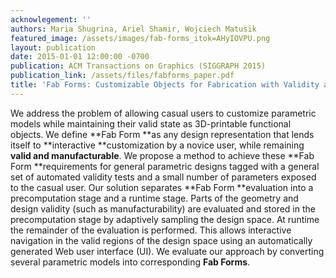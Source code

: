 ```yaml
---
acknowlegement: ''
authors: Maria Shugrina, Ariel Shamir, Wojciech Matusik
featured_image: /assets/images/fab-forms_itok=AHyIOVPU.png
layout: publication
date: 2015-01-01 12:00:00 -0700
publication: ACM Transactions on Graphics (SIGGRAPH 2015)
publication_link: /assets/files/fabforms_paper.pdf
title: 'Fab Forms: Customizable Objects for Fabrication with Validity and Geometry Caching'
---
```


We address the problem of allowing casual users to customize parametric models while maintaining their valid state as 3D-printable functional objects. We define **Fab Form **as any design representation that lends itself to **interactive **customization by a novice user, while remaining **valid and manufacturable**. We propose a method to achieve these **Fab Form **requirements for general parametric designs tagged with a general set of automated validity tests and a small number of parameters exposed to the casual user. Our solution separates **Fab Form **evaluation into a precomputation stage and a runtime stage. Parts of the geometry and design validity (such as manufacturability) are evaluated and stored in the precomputation stage by adaptively sampling the design space. At runtime the remainder of the evaluation is performed. This allows interactive navigation in the valid regions of the design space using an automatically generated Web user interface (UI). We evaluate our approach by converting several parametric models into corresponding **Fab Forms**.